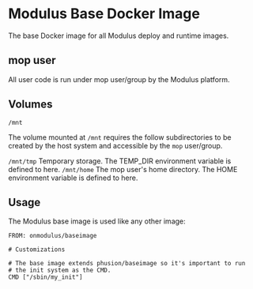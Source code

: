 Modulus Base Docker Image
=========

The base Docker image for all Modulus deploy and runtime images.

## mop user
All user code is run under mop user/group by the Modulus platform.

## Volumes

`/mnt`

The volume mounted at `/mnt` requires the follow subdirectories to be created
by the host system and accessible by the `mop` user/group.

`/mnt/tmp` Temporary storage. The TEMP_DIR environment variable is defined to here.
`/mnt/home` The mop user's home directory. The HOME environment variable is defined to here.

## Usage
The Modulus base image is used like any other image:

```
FROM: onmodulus/baseimage

# Customizations

# The base image extends phusion/baseimage so it's important to run
# the init system as the CMD.
CMD ["/sbin/my_init"]
```
